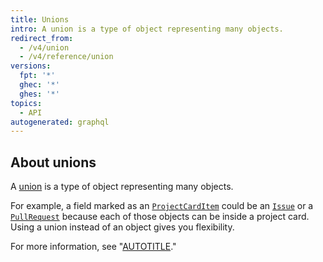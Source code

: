 ```yaml
---
title: Unions
intro: A union is a type of object representing many objects.
redirect_from:
  - /v4/union
  - /v4/reference/union
versions:
  fpt: '*'
  ghec: '*'
  ghes: '*'
topics:
  - API
autogenerated: graphql
---
```


## About unions

A [union](https://spec.graphql.org/June2018/#sec-Unions) is a type of object representing many objects.

For example, a field marked as an [`ProjectCardItem`](/graphql/reference/unions#projectcarditem) could be an [`Issue`](/graphql/reference/objects#issue) or a [`PullRequest`](/graphql/reference/objects#pullrequest) because each of those objects can be inside a project card. Using a union instead of an object gives you flexibility.

For more information, see "[AUTOTITLE](/graphql/guides/introduction-to-graphql)."

<!-- Content after this section is automatically generated -->
